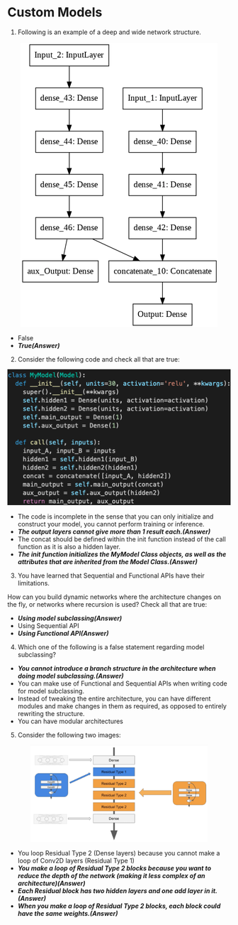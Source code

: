 # Custom Models

1. Following is an example of a deep and wide network structure.
<p align="center">
<img src="dce8f7cd-430a-4ed3-a88f-ef3016de92d0image2 (1).png">
</p>

- False
- **_True(Answer)_**

2. Consider the following code and check all that are true:
<p align="center">
<img src="dce8f7cd-430a-4ed3-a88f-ef3016de92d0image1.png">
   </p>

- The code is incomplete in the sense that you can only initialize and construct your model, you cannot perform training or inference.
- **_The output layers cannot give more than 1 result each.(Answer)_**
- The concat should be defined within the init function instead of the call function as it is also a hidden layer.
- **_The init function initializes the MyModel Class objects, as well as the attributes that are inherited from the Model Class.(Answer)_**

3. You have learned that Sequential and Functional APIs have their limitations.

How can you build dynamic networks where the architecture changes on the fly, or networks where recursion is used? Check all that are true:

- **_Using model subclassing(Answer)_**
- Using Sequential API
- **_Using Functional API(Answer)_**

4. Which one of the following is a false statement regarding model subclassing?

- **_You cannot introduce a branch structure in the architecture when doing model subclassing.(Answer)_**
- You can make use of Functional and Sequential APIs when writing code for model subclassing.
- Instead of tweaking the entire architecture, you can have different modules and make changes in them as required, as opposed to entirely rewriting the structure.
- You can have modular architectures

5. Consider the following two images:
<p align="center">
   <img src="dce8f7cd-430a-4ed3-a88f-ef3016de92d0image4.png" width="400">
</p>

- You loop Residual Type 2 (Dense layers) because you cannot make a loop of Conv2D layers (Residual Type 1)
- **_You make a loop of Residual Type 2 blocks because you want to reduce the depth of the network (making it less complex of an architecture)(Answer)_**
- **_Each Residual block has two hidden layers and one add layer in it.(Answer)_**
- **_When you make a loop of Residual Type 2 blocks, each block could have the same weights.(Answer)_**
